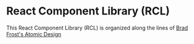 # **React Component Library (RCL)**

This React Component Library (RCL) is organized along the lines of [Brad Frost's Atomic Design](http://bradfrost.com/blog/post/atomic-web-design/)

